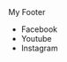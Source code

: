 <header>
</header>

<body>


<footer>
  <p>My Footer</p>
  <ul>
    <li>Facebook</li>
    <li>Youtube</li>
    <li>Instagram</li>
  </ul>
</footer>
</body>
